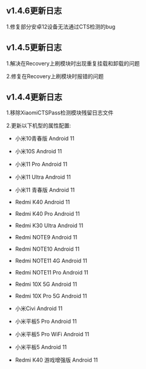
## v1.4.6更新日志

1.修复部分安卓12设备无法通过CTS检测的bug


## v1.4.5更新日志

1.解决在Recovery上刷模块时出现重复挂载和卸载的问题

2.修复在Recovery上刷模块时报错的问题


## v1.4.4更新日志

1.移除XiaomiCTSPass检测模块残留日志文件

2.更新以下机型的属性配置:

- 小米10青春版  Android 11

- 小米10S  Android 11

- 小米11 Pro  Android 11

- 小米11 Ultra  Android 11

- 小米11 青春版  Android 11

- Redmi K40  Android 11

- Redmi K40 Pro  Android 11

- Redmi K30 Ultra  Android 11

- Redmi NOTE9  Android 11

- Redmi NOTE10  Android 11

- Redmi NOTE11 4G  Android 11

- Redmi NOTE11 Pro  Android 11

- Redmi 10X 5G  Android 11

- Redmi 10X Pro 5G  Android 11

- 小米Civi  Android 11

- 小米平板5 Pro  Android 11

- 小米平板5 Pro WiFi  Android 11

- 小米平板5  Android 11

- Redmi K40 游戏增强版  Android 11
